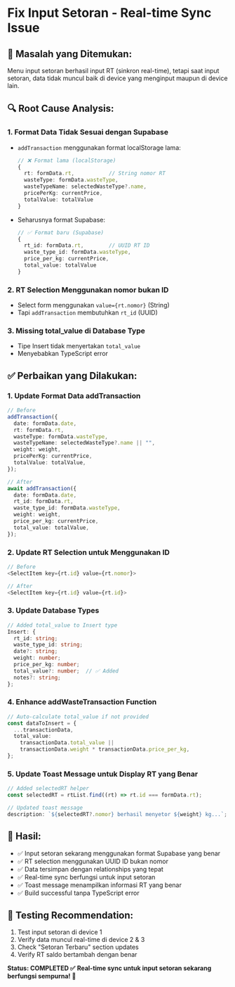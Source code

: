 # Fix Input Setoran - Real-time Sync Issue

## 🚨 **Masalah yang Ditemukan:**

Menu input setoran berhasil input RT (sinkron real-time), tetapi saat input setoran, data tidak muncul baik di device yang menginput maupun di device lain.

## 🔍 **Root Cause Analysis:**

### 1. **Format Data Tidak Sesuai dengan Supabase**

- `addTransaction` menggunakan format localStorage lama:

  ```typescript
  // ❌ Format lama (localStorage)
  {
    rt: formData.rt,           // String nomor RT
    wasteType: formData.wasteType,
    wasteTypeName: selectedWasteType?.name,
    pricePerKg: currentPrice,
    totalValue: totalValue
  }
  ```

- Seharusnya format Supabase:
  ```typescript
  // ✅ Format baru (Supabase)
  {
    rt_id: formData.rt,        // UUID RT ID
    waste_type_id: formData.wasteType,
    price_per_kg: currentPrice,
    total_value: totalValue
  }
  ```

### 2. **RT Selection Menggunakan nomor bukan ID**

- Select form menggunakan `value={rt.nomor}` (String)
- Tapi `addTransaction` membutuhkan `rt_id` (UUID)

### 3. **Missing total_value di Database Type**

- Tipe Insert tidak menyertakan `total_value`
- Menyebabkan TypeScript error

## ✅ **Perbaikan yang Dilakukan:**

### 1. **Update Format Data addTransaction**

```typescript
// Before
addTransaction({
  date: formData.date,
  rt: formData.rt,
  wasteType: formData.wasteType,
  wasteTypeName: selectedWasteType?.name || "",
  weight: weight,
  pricePerKg: currentPrice,
  totalValue: totalValue,
});

// After
await addTransaction({
  date: formData.date,
  rt_id: formData.rt,
  waste_type_id: formData.wasteType,
  weight: weight,
  price_per_kg: currentPrice,
  total_value: totalValue,
});
```

### 2. **Update RT Selection untuk Menggunakan ID**

```typescript
// Before
<SelectItem key={rt.id} value={rt.nomor}>

// After
<SelectItem key={rt.id} value={rt.id}>
```

### 3. **Update Database Types**

```typescript
// Added total_value to Insert type
Insert: {
  rt_id: string;
  waste_type_id: string;
  date?: string;
  weight: number;
  price_per_kg: number;
  total_value?: number;  // ✅ Added
  notes?: string;
};
```

### 4. **Enhance addWasteTransaction Function**

```typescript
// Auto-calculate total_value if not provided
const dataToInsert = {
  ...transactionData,
  total_value:
    transactionData.total_value ||
    transactionData.weight * transactionData.price_per_kg,
};
```

### 5. **Update Toast Message untuk Display RT yang Benar**

```typescript
// Added selectedRT helper
const selectedRT = rtList.find((rt) => rt.id === formData.rt);

// Updated toast message
description: `${selectedRT?.nomor} berhasil menyetor ${weight} kg...`;
```

## 🎯 **Hasil:**

- ✅ Input setoran sekarang menggunakan format Supabase yang benar
- ✅ RT selection menggunakan UUID ID bukan nomor
- ✅ Data tersimpan dengan relationships yang tepat
- ✅ Real-time sync berfungsi untuk input setoran
- ✅ Toast message menampilkan informasi RT yang benar
- ✅ Build successful tanpa TypeScript error

## 🧪 **Testing Recommendation:**

1. Test input setoran di device 1
2. Verify data muncul real-time di device 2 & 3
3. Check "Setoran Terbaru" section updates
4. Verify RT saldo bertambah dengan benar

**Status: COMPLETED ✅**
**Real-time sync untuk input setoran sekarang berfungsi sempurna! 🚀**
